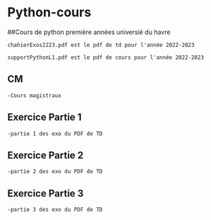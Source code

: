 # Python-cours

##Cours de python première années universié du havre

    chahierExos2223.pdf est le pdf de td pour l'année 2022-2023

    supportPythonL1.pdf est le pdf de cours pour l'année 2022-2023

## CM 

    -Cours magistraux

## Exercice Partie 1

    -partie 1 des exo du PDF de TD

## Exercice Partie 2

    -partie 2 des exo du PDF de TD

## Exercice Partie 3

    -partie 3 des exo du PDF de TD
